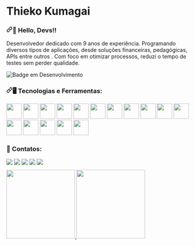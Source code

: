# Thieko Kumagai

<h3 dir="auto"><a id="user-content-️-tecnologias-e-ferramentas" class="anchor" aria-hidden="true" href="#️-tecnologias-e-ferramentas"><svg class="octicon octicon-link" viewBox="0 0 16 16" version="1.1" width="16" height="16" aria-hidden="true"><path fill-rule="evenodd" d="M7.775 3.275a.75.75 0 001.06 1.06l1.25-1.25a2 2 0 112.83 2.83l-2.5 2.5a2 2 0 01-2.83 0 .75.75 0 00-1.06 1.06 3.5 3.5 0 004.95 0l2.5-2.5a3.5 3.5 0 00-4.95-4.95l-1.25 1.25zm-4.69 9.64a2 2 0 010-2.83l2.5-2.5a2 2 0 012.83 0 .75.75 0 001.06-1.06 3.5 3.5 0 00-4.95 0l-2.5 2.5a3.5 3.5 0 004.95 4.95l1.25-1.25a.75.75 0 00-1.06-1.06l-1.25 1.25a2 2 0 01-2.83 0z"></path></svg></a><g-emoji class="g-emoji" alias="desktop_computer" fallback-src="https://github.githubassets.com/images/icons/emoji/unicode/1f5a5.png">👋</g-emoji> Hello, Devs!!</h3>

Desenvolvedor dedicado com 9 anos de experiência. Programando diversos tipos de aplicações, desde soluções financeiras, pedagógicas, APIs entre outros . Com foco em otimizar processos, reduzi o tempo de testes sem perder qualidade.

![Badge em Desenvolvimento](http://img.shields.io/static/v1?label=STATUS&message=EM%20DESENVOLVIMENTO&color=GREEN&style=for-the-badge)

<h3 dir="auto"><a id="user-content-️-tecnologias-e-ferramentas" class="anchor" aria-hidden="true" href="#️-tecnologias-e-ferramentas"><svg class="octicon octicon-link" viewBox="0 0 16 16" version="1.1" width="16" height="16" aria-hidden="true"><path fill-rule="evenodd" d="M7.775 3.275a.75.75 0 001.06 1.06l1.25-1.25a2 2 0 112.83 2.83l-2.5 2.5a2 2 0 01-2.83 0 .75.75 0 00-1.06 1.06 3.5 3.5 0 004.95 0l2.5-2.5a3.5 3.5 0 00-4.95-4.95l-1.25 1.25zm-4.69 9.64a2 2 0 010-2.83l2.5-2.5a2 2 0 012.83 0 .75.75 0 001.06-1.06 3.5 3.5 0 00-4.95 0l-2.5 2.5a3.5 3.5 0 004.95 4.95l1.25-1.25a.75.75 0 00-1.06-1.06l-1.25 1.25a2 2 0 01-2.83 0z"></path></svg></a><g-emoji class="g-emoji" alias="desktop_computer" fallback-src="https://github.githubassets.com/images/icons/emoji/unicode/1f5a5.png">🖥️</g-emoji> Tecnologias e Ferramentas:</h3>
<div>
<img src="https://cdn.jsdelivr.net/gh/devicons/devicon/icons/php/php-plain.svg" width="40" height="40" />
<img src="https://cdn.jsdelivr.net/gh/devicons/devicon/icons/laravel/laravel-plain-wordmark.svg" width="40" height="40"/>
<img src="https://cdn.jsdelivr.net/gh/devicons/devicon/icons/cakephp/cakephp-original.svg" width="40" height="40"/>
<img src="https://cdn.jsdelivr.net/gh/devicons/devicon/icons/wordpress/wordpress-original.svg" width="40" height="40"/>
<img src="https://cdn.jsdelivr.net/gh/devicons/devicon/icons/mysql/mysql-original-wordmark.svg" width="40" height="40"/>
<img src="https://cdn.jsdelivr.net/gh/devicons/devicon/icons/bootstrap/bootstrap-original-wordmark.svg" width="40" height="40"/>
<img src="https://cdn.jsdelivr.net/gh/devicons/devicon/icons/css3/css3-original.svg" width="40" height="40"/>
<img src="https://cdn.jsdelivr.net/gh/devicons/devicon/icons/html5/html5-original-wordmark.svg" width="40" height="40"/>
<img src="https://cdn.jsdelivr.net/gh/devicons/devicon/icons/postgresql/postgresql-original-wordmark.svg" width="40" height="40"/>
<img src="https://cdn.jsdelivr.net/gh/devicons/devicon/icons/microsoftsqlserver/microsoftsqlserver-plain-wordmark.svg" width="40" height="40"/>
<img src="https://cdn.jsdelivr.net/gh/devicons/devicon/icons/git/git-original.svg" width="40" height="40"/>
<img src="https://cdn.jsdelivr.net/gh/devicons/devicon/icons/javascript/javascript-original.svg" width="40" height="40"/>
<img src="https://cdn.jsdelivr.net/gh/devicons/devicon/icons/python/python-original-wordmark.svg" width="40" height="40"/>
<img src="https://cdn.jsdelivr.net/gh/devicons/devicon/icons/flask/flask-original-wordmark.svg" width="40" height="40"/>
<img src="https://cdn.jsdelivr.net/gh/devicons/devicon/icons/azure/azure-original-wordmark.svg" width="40" height="40"/>
<img src="https://cdn.jsdelivr.net/gh/devicons/devicon/icons/photoshop/photoshop-plain.svg" width="40" height="40"/>
</div>

### 💬 Contatos:

<div>
<a href="https://api.whatsapp.com/send?phone=5567991122210" target="_blank"><img src="https://img.shields.io/badge/Whatsapp-25D366?style=for-the-badge&logo=whatsapp&logoColor=white" target="_blank"></a>
<a href="https://www.instagram.com/thiekokumagai/" target="_blank"><img src="https://img.shields.io/badge/-Instagram-%23E4405F?style=for-the-badge&logo=instagram&logoColor=white" target="_blank"></a>
<a href="https://www.facebook.com/thiekokumagai" target="_blank"><img src="https://img.shields.io/badge/Facebook-3b5998?style=for-the-badge&logo=facebook&logoColor=white" target="_blank"></a>
<a href = "mailto:contato@thieko.kumagai@gmail.com"><img src="https://img.shields.io/badge/Gmail-D14836?style=for-the-badge&logo=gmail&logoColor=white" target="_blank"></a>
<a href="https://www.linkedin.com/in/thiekokumagai" target="_blank"><img src="https://img.shields.io/badge/-LinkedIn-%230077B5?style=for-the-badge&logo=linkedin&logoColor=white" target="_blank"></a>   
</div>

<div style="margin-top:10px">
<a href="https://github.com/thieko">
<img height="180em" src="https://github-readme-stats.vercel.app/api/top-langs/?username=thieko&layout=compact&langs_count=7&theme=dracula"/>
<img height="180em" src="https://github-readme-stats.vercel.app/api?username=thieko&show_icons=true&theme=dracula&include_all_commits=true&count_private=true"/>
</div>
